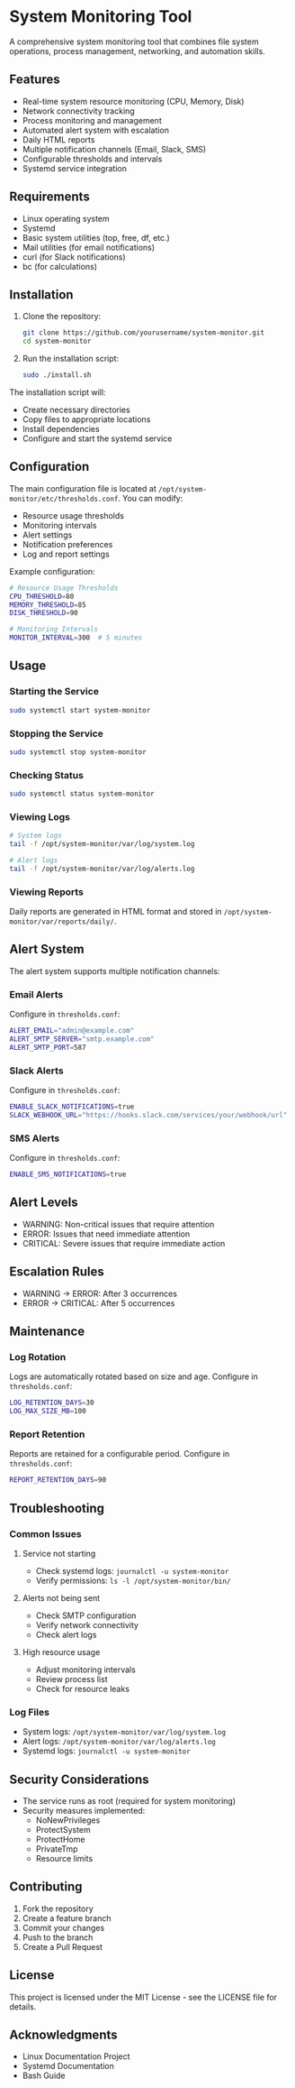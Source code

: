 # System Monitoring Tool

A comprehensive system monitoring tool that combines file system operations, process management, networking, and automation skills.

## Features

- Real-time system resource monitoring (CPU, Memory, Disk)
- Network connectivity tracking
- Process monitoring and management
- Automated alert system with escalation
- Daily HTML reports
- Multiple notification channels (Email, Slack, SMS)
- Configurable thresholds and intervals
- Systemd service integration

## Requirements

- Linux operating system
- Systemd
- Basic system utilities (top, free, df, etc.)
- Mail utilities (for email notifications)
- curl (for Slack notifications)
- bc (for calculations)

## Installation

1. Clone the repository:
   ```bash
   git clone https://github.com/yourusername/system-monitor.git
   cd system-monitor
   ```

2. Run the installation script:
   ```bash
   sudo ./install.sh
   ```

The installation script will:
- Create necessary directories
- Copy files to appropriate locations
- Install dependencies
- Configure and start the systemd service

## Configuration

The main configuration file is located at `/opt/system-monitor/etc/thresholds.conf`. You can modify:

- Resource usage thresholds
- Monitoring intervals
- Alert settings
- Notification preferences
- Log and report settings

Example configuration:
```bash
# Resource Usage Thresholds
CPU_THRESHOLD=80
MEMORY_THRESHOLD=85
DISK_THRESHOLD=90

# Monitoring Intervals
MONITOR_INTERVAL=300  # 5 minutes
```

## Usage

### Starting the Service

```bash
sudo systemctl start system-monitor
```

### Stopping the Service

```bash
sudo systemctl stop system-monitor
```

### Checking Status

```bash
sudo systemctl status system-monitor
```

### Viewing Logs

```bash
# System logs
tail -f /opt/system-monitor/var/log/system.log

# Alert logs
tail -f /opt/system-monitor/var/log/alerts.log
```

### Viewing Reports

Daily reports are generated in HTML format and stored in `/opt/system-monitor/var/reports/daily/`.

## Alert System

The alert system supports multiple notification channels:

### Email Alerts

Configure in `thresholds.conf`:
```bash
ALERT_EMAIL="admin@example.com"
ALERT_SMTP_SERVER="smtp.example.com"
ALERT_SMTP_PORT=587
```

### Slack Alerts

Configure in `thresholds.conf`:
```bash
ENABLE_SLACK_NOTIFICATIONS=true
SLACK_WEBHOOK_URL="https://hooks.slack.com/services/your/webhook/url"
```

### SMS Alerts

Configure in `thresholds.conf`:
```bash
ENABLE_SMS_NOTIFICATIONS=true
```

## Alert Levels

- WARNING: Non-critical issues that require attention
- ERROR: Issues that need immediate attention
- CRITICAL: Severe issues that require immediate action

## Escalation Rules

- WARNING → ERROR: After 3 occurrences
- ERROR → CRITICAL: After 5 occurrences

## Maintenance

### Log Rotation

Logs are automatically rotated based on size and age. Configure in `thresholds.conf`:
```bash
LOG_RETENTION_DAYS=30
LOG_MAX_SIZE_MB=100
```

### Report Retention

Reports are retained for a configurable period. Configure in `thresholds.conf`:
```bash
REPORT_RETENTION_DAYS=90
```

## Troubleshooting

### Common Issues

1. Service not starting
   - Check systemd logs: `journalctl -u system-monitor`
   - Verify permissions: `ls -l /opt/system-monitor/bin/`

2. Alerts not being sent
   - Check SMTP configuration
   - Verify network connectivity
   - Check alert logs

3. High resource usage
   - Adjust monitoring intervals
   - Review process list
   - Check for resource leaks

### Log Files

- System logs: `/opt/system-monitor/var/log/system.log`
- Alert logs: `/opt/system-monitor/var/log/alerts.log`
- Systemd logs: `journalctl -u system-monitor`

## Security Considerations

- The service runs as root (required for system monitoring)
- Security measures implemented:
  - NoNewPrivileges
  - ProtectSystem
  - ProtectHome
  - PrivateTmp
  - Resource limits

## Contributing

1. Fork the repository
2. Create a feature branch
3. Commit your changes
4. Push to the branch
5. Create a Pull Request

## License

This project is licensed under the MIT License - see the LICENSE file for details.

## Acknowledgments

- Linux Documentation Project
- Systemd Documentation
- Bash Guide 